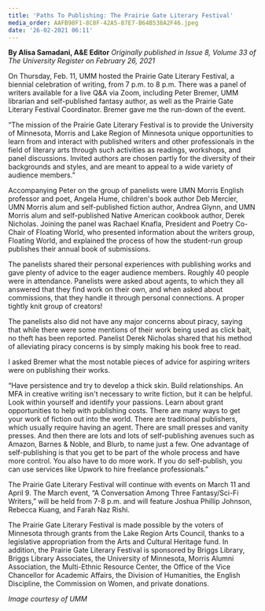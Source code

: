 ```yaml
---
title: 'Paths To Publishing: The Prairie Gate Literary Festival'
media_order: AAFB98F1-8C8F-42A5-87E7-B64B538A2F46.jpeg
date: '26-02-2021 06:11'
---
```


**By Alisa Samadani, A&E Editor** _Originally published in Issue 8, Volume 33 of The University Register on February 26, 2021_

On Thursday, Feb. 11, UMM hosted the Prairie Gate Literary Festival, a biennial celebration of writing, from 7 p.m. to 8 p.m. There was a panel of writers available for a live Q&A via Zoom, including Peter Bremer, UMM librarian and self-published fantasy author, as well as the Prairie Gate Literary Festival Coordinator. Bremer gave me the run-down of the event. 

“The mission of the Prairie Gate Literary Festival  is to provide the University of Minnesota, Morris and Lake Region of Minnesota unique opportunities to learn from and interact with published writers and other professionals in the field of literary arts through such activities as readings, workshops, and panel discussions. Invited authors are chosen partly for the diversity of their backgrounds and styles, and are meant to appeal to a wide variety of audience members.”

Accompanying Peter on the group of panelists were UMN Morris English professor and poet, Angela Hume, children's book author Deb Mercier, UMN Morris alum  and self-published fiction author, Andrea Glynn, and UMN Morris alum and self-published Native American cookbook author, Derek Nicholas. Joining the panel was Rachael Knafla, President and Poetry Co-Chair of Floating World, who presented information about the writers group, Floating World, and explained the process of how the student-run group publishes their annual book of submissions. 

The panelists shared their personal experiences with publishing works and gave plenty of advice to the eager audience members. Roughly 40 people were in attendance. Panelists were asked about agents, to which they all answered that they find work on their own, and when asked about commissions, that they handle it through personal connections. A proper tightly knit group of creators!

The panelists also did not have any major concerns about piracy, saying that while there were some mentions of their work being used as click bait, no theft has been reported. Panelist Derek Nicholas shared that his method of alleviating piracy concerns is by simply making his book free to read.

I asked Bremer what the most notable pieces of advice for aspiring writers were on publishing their works.

“Have persistence and try to develop a thick skin. Build relationships. An MFA in creative writing isn't necessary to write fiction, but it can be helpful. Look within yourself and identify your passions. Learn about grant opportunities to help with publishing costs. There are many ways to get your work of fiction out into the world. There are traditional publishers, which usually require having an agent. There are small presses and vanity presses. And then there are lots and lots of self-publishing avenues such as Amazon, Barnes & Noble, and Blurb, to name just a few. One advantage of self-publishing is that you get to be part of the whole process and have more control. You also have to do more work. If you do self-publish, you can use services like Upwork to hire freelance professionals.”

The Prairie Gate Literary Festival will continue with events on March 11 and April 9. The March event, “A Conversation Among Three Fantasy/Sci-Fi Writers,” will be held from 7-8 p.m. and will feature Joshua Phillip Johnson, Rebecca Kuang, and Farah Naz Rishi.

The Prairie Gate Literary Festival is made possible by the voters of Minnesota through grants from the Lake Region Arts Council, thanks to a legislative appropriation from the Arts and Cultural Heritage fund. In addition, the Prairie Gate Literary Festival is sponsored by Briggs Library, Briggs Library Associates, the University of Minnesota, Morris Alumni Association, the Multi-Ethnic Resource Center, the Office of the Vice Chancellor for Academic Affairs, the Division of Humanities, the English Discipline, the Commission on Women, and private donations. 

_Image courtesy of UMM_